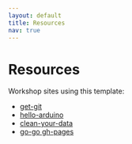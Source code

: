 ```yaml
---
layout: default
title: Resources
nav: true
---
```


# Resources

Workshop sites using this template:

- [get-git](https://uidaholib.github.io/get-git/)
- [hello-arduino](https://evanwill.github.io/hello-arduino/)
- [clean-your-data](https://evanwill.github.io/clean-your-data/)
- [go-go gh-pages](https://evanwill.github.io/go-go-ghpages/)
